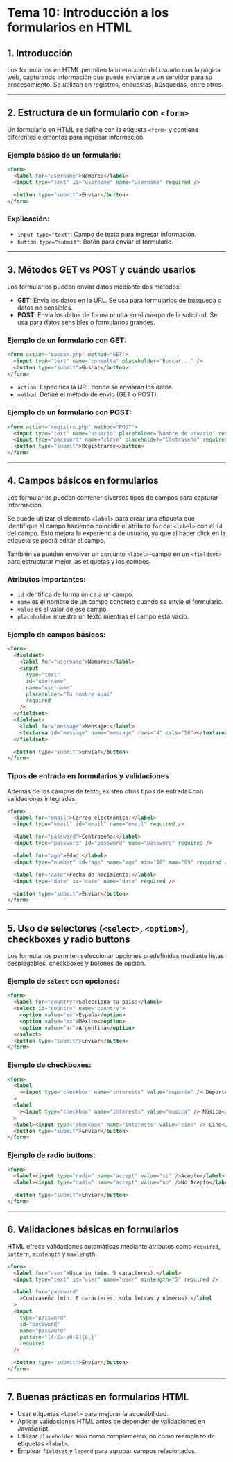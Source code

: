 # **Tema 10: Introducción a los formularios en HTML**

## **1. Introducción**

Los formularios en HTML permiten la interacción del usuario con la página web, capturando información que puede enviarse a un servidor para su procesamiento. Se utilizan en registros, encuestas, búsquedas, entre otros.

---

## **2. Estructura de un formulario con `<form>`**

Un formulario en HTML se define con la etiqueta `<form>` y contiene diferentes elementos para ingresar información.

### **Ejemplo básico de un formulario:**

```html
<form>
  <label for="username">Nombre:</label>
  <input type="text" id="username" name="username" required />

  <button type="submit">Enviar</button>
</form>
```

### **Explicación:**

- `input type="text"`: Campo de texto para ingresar información.
- `button type="submit"`: Botón para enviar el formulario.

---

## **3. Métodos GET vs POST y cuándo usarlos**

Los formularios pueden enviar datos mediante dos métodos:

- **GET**: Envía los datos en la URL. Se usa para formularios de búsqueda o datos no sensibles.
- **POST**: Envía los datos de forma oculta en el cuerpo de la solicitud. Se usa para datos sensibles o formularios grandes.

### **Ejemplo de un formulario con GET:**

```html
<form action="buscar.php" method="GET">
  <input type="text" name="consulta" placeholder="Buscar..." />
  <button type="submit">Buscar</button>
</form>
```

- `action`: Especifica la URL donde se enviarán los datos.
- `method`: Define el método de envío (GET o POST).

### **Ejemplo de un formulario con POST:**

```html
<form action="registro.php" method="POST">
  <input type="text" name="usuario" placeholder="Nombre de usuario" required />
  <input type="password" name="clave" placeholder="Contraseña" required />
  <button type="submit">Registrarse</button>
</form>
```

---

## **4. Campos básicos en formularios**

Los formularios pueden contener diversos tipos de campos para capturar información.

Se puede utilizar el elemento `<label>` para crear una etiqueta que identifique al campo haciendo coincidir el atributo `for` del `<label>` con el `id` del campo. Esto mejora la experiencia de usuario, ya que al hacer click en la etiqueta se podrá editar el campo.

También se pueden envolver un conjunto `<label>`-campo en un `<fieldset>` para estructurar mejor las etiquetas y los campos.

### Atributos importantes:

- `id` identifica de forma única a un campo.
- `name` es el nombre de un campo concreto cuando se envíe el formulario.
- `value` es el valor de ese campo.
- `placeholder` muestra un texto mientras el campo está vacío.

### **Ejemplo de campos básicos:**

```html
<form>
  <fieldset>
    <label for="username">Nombre:</label>
    <input
      type="text"
      id="username"
      name="username"
      placeholder="Tu nombre aquí"
      required
    />
  </fieldset>
  <fieldset>
    <label for="message">Mensaje:</label>
    <textarea id="message" name="message" rows="4" cols="50"></textarea>
  </fieldset>

  <button type="submit">Enviar</button>
</form>
```

### **Tipos de entrada en formularios y validaciones**

Además de los campos de texto, existen otros tipos de entradas con validaciones integradas.

```html
<form>
  <label for="email">Correo electrónico:</label>
  <input type="email" id="email" name="email" required />

  <label for="password">Contraseña:</label>
  <input type="password" id="password" name="password" required />

  <label for="age">Edad:</label>
  <input type="number" id="age" name="age" min="18" max="99" required />

  <label for="date">Fecha de nacimiento:</label>
  <input type="date" id="date" name="date" required />

  <button type="submit">Enviar</button>
</form>
```

---

## **5. Uso de selectores (`<select>`, `<option>`), checkboxes y radio buttons**

Los formularios permiten seleccionar opciones predefinidas mediante listas desplegables, checkboxes y botones de opción.

### **Ejemplo de `select` con opciones:**

```html
<form>
  <label for="country">Selecciona tu país:</label>
  <select id="country" name="country">
    <option value="es">España</option>
    <option value="mx">México</option>
    <option value="ar">Argentina</option>
  </select>
  <button type="submit">Enviar</button>
</form>
```

### **Ejemplo de checkboxes:**

```html
<form>
  <label
    ><input type="checkbox" name="interests" value="deporte" /> Deportes</label
  >
  <label
    ><input type="checkbox" name="interests" value="musica" /> Música</label
  >
  <label><input type="checkbox" name="interests" value="cine" /> Cine</label>
  <button type="submit">Enviar</button>
</form>
```

### **Ejemplo de radio buttons:**

```html
<form>
  <label><input type="radio" name="accept" value="si" />Acepto</label>
  <label><input type="radio" name="accept" value="no" />No Acepto</label>

  <button type="submit">Enviar</button>
</form>
```

---

## **6. Validaciones básicas en formularios**

HTML ofrece validaciones automáticas mediante atributos como `required`, `pattern`, `minlength` y `maxlength`.

```html
<form>
  <label for="user">Usuario (mín. 5 caracteres):</label>
  <input type="text" id="user" name="user" minlength="5" required />

  <label for="password"
    >Contraseña (mín. 8 caracteres, solo letras y números):</label
  >
  <input
    type="password"
    id="password"
    name="password"
    pattern="[A-Za-z0-9]{8,}"
    required
  />

  <button type="submit">Enviar</button>
</form>
```

---

## **7. Buenas prácticas en formularios HTML**

- Usar etiquetas `<label>` para mejorar la accesibilidad.
- Aplicar validaciones HTML antes de depender de validaciones en JavaScript.
- Utilizar `placeholder` solo como complemento, no como reemplazo de etiquetas `<label>`.
- Emplear `fieldset` y `legend` para agrupar campos relacionados.
